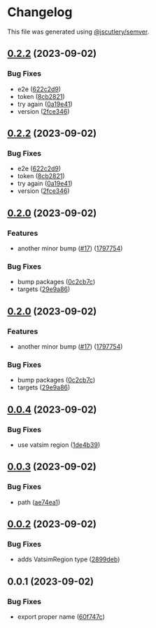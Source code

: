 # Changelog

This file was generated using [@jscutlery/semver](https://github.com/jscutlery/semver).

## [0.2.2](https://github.com/rovacc/rovacc-nodejs-packages/compare/vatsim-types-0.2.1...vatsim-types-0.2.2) (2023-09-02)


### Bug Fixes

* e2e ([622c2d9](https://github.com/rovacc/rovacc-nodejs-packages/commit/622c2d958d428a83319d5a4cd223963d00f9c9c8))
* token ([8cb2821](https://github.com/rovacc/rovacc-nodejs-packages/commit/8cb28216bc6be50c5afd7a272209788065df2a79))
* try again ([0a19e41](https://github.com/rovacc/rovacc-nodejs-packages/commit/0a19e41b820ad20a42db59c982933c4f756b8e6a))
* version ([2fce346](https://github.com/rovacc/rovacc-nodejs-packages/commit/2fce34628366e5e8f6c720d5f2105d8ccdd6e458))

## [0.2.2](https://github.com/rovacc/rovacc-nodejs-packages/compare/vatsim-types-0.2.1...vatsim-types-0.2.2) (2023-09-02)


### Bug Fixes

* e2e ([622c2d9](https://github.com/rovacc/rovacc-nodejs-packages/commit/622c2d958d428a83319d5a4cd223963d00f9c9c8))
* token ([8cb2821](https://github.com/rovacc/rovacc-nodejs-packages/commit/8cb28216bc6be50c5afd7a272209788065df2a79))
* try again ([0a19e41](https://github.com/rovacc/rovacc-nodejs-packages/commit/0a19e41b820ad20a42db59c982933c4f756b8e6a))
* version ([2fce346](https://github.com/rovacc/rovacc-nodejs-packages/commit/2fce34628366e5e8f6c720d5f2105d8ccdd6e458))

## [0.2.0](https://github.com/rovacc/rovacc-nodejs-packages/compare/vatsim-types-0.1.0...vatsim-types-0.2.0) (2023-09-02)

### Features

- another minor bump ([#17](https://github.com/rovacc/rovacc-nodejs-packages/issues/17)) ([1797754](https://github.com/rovacc/rovacc-nodejs-packages/commit/17977544abb9b414f76ff6f3aaba4906647d1e58))

### Bug Fixes

- bump packages ([0c2cb7c](https://github.com/rovacc/rovacc-nodejs-packages/commit/0c2cb7c0ec6a410037e7645a7abf846e059f3e64))
- targets ([29e9a86](https://github.com/rovacc/rovacc-nodejs-packages/commit/29e9a86c276221f5780c9b88f7e5a33f19663c49))

## [0.2.0](https://github.com/rovacc/rovacc-nodejs-packages/compare/vatsim-types-0.1.0...vatsim-types-0.2.0) (2023-09-02)

### Features

- another minor bump ([#17](https://github.com/rovacc/rovacc-nodejs-packages/issues/17)) ([1797754](https://github.com/rovacc/rovacc-nodejs-packages/commit/17977544abb9b414f76ff6f3aaba4906647d1e58))

### Bug Fixes

- bump packages ([0c2cb7c](https://github.com/rovacc/rovacc-nodejs-packages/commit/0c2cb7c0ec6a410037e7645a7abf846e059f3e64))
- targets ([29e9a86](https://github.com/rovacc/rovacc-nodejs-packages/commit/29e9a86c276221f5780c9b88f7e5a33f19663c49))

## [0.0.4](https://github.com/rovacc/rovacc-nodejs-packages/compare/vatsim-types-0.0.3...vatsim-types-0.0.4) (2023-09-02)

### Bug Fixes

- use vatsim region ([1de4b39](https://github.com/rovacc/rovacc-nodejs-packages/commit/1de4b391d07bacac1446ed2ec8226db7d2361385))

## [0.0.3](https://github.com/rovacc/rovacc-nodejs-packages/compare/vatsim-types-0.0.2...vatsim-types-0.0.3) (2023-09-02)

### Bug Fixes

- path ([ae74ea1](https://github.com/rovacc/rovacc-nodejs-packages/commit/ae74ea17888540443c935d7c675dc847ace6eed1))

## [0.0.2](https://github.com/rovacc/rovacc-nodejs-packages/compare/vatsim-types-0.0.1...vatsim-types-0.0.2) (2023-09-02)

### Bug Fixes

- adds VatsimRegion type ([2899deb](https://github.com/rovacc/rovacc-nodejs-packages/commit/2899deb0389186c2c218af822cb40683d82ef8cb))

## 0.0.1 (2023-09-02)

### Bug Fixes

- export proper name ([60f747c](https://github.com/rovacc/rovacc-nodejs-packages/commit/60f747c88b6bebf8f78a2c35eff920ebd550c746))
